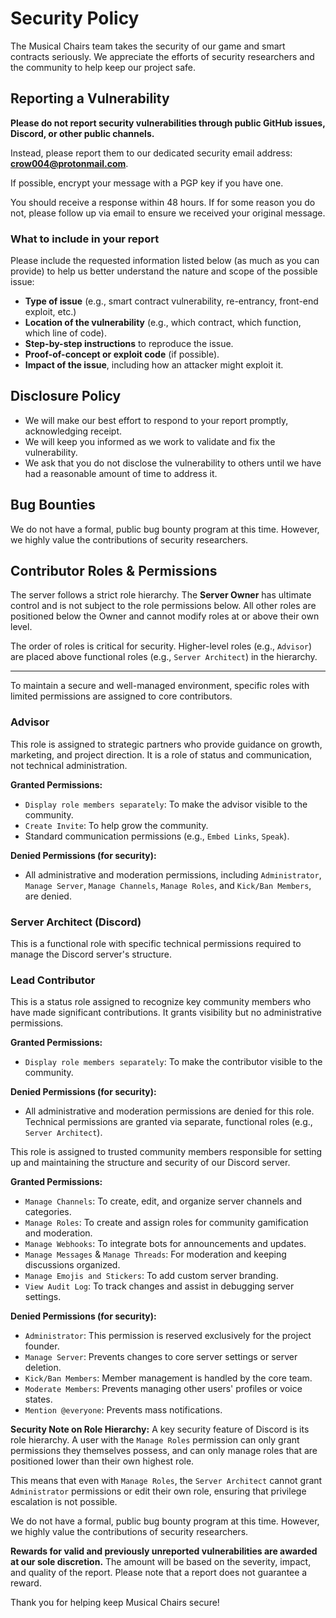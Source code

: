 <!-- BEGIN SECURITY.MD TEMPLATE -->

# Security Policy

The Musical Chairs team takes the security of our game and smart contracts seriously. We appreciate the efforts of security researchers and the community to help keep our project safe.

## Reporting a Vulnerability

**Please do not report security vulnerabilities through public GitHub issues, Discord, or other public channels.**

Instead, please report them to our dedicated security email address: **crow004@protonmail.com**.

If possible, encrypt your message with a PGP key if you have one.

You should receive a response within 48 hours. If for some reason you do not, please follow up via email to ensure we received your original message.

### What to include in your report

Please include the requested information listed below (as much as you can provide) to help us better understand the nature and scope of the possible issue:

*   **Type of issue** (e.g., smart contract vulnerability, re-entrancy, front-end exploit, etc.)
*   **Location of the vulnerability** (e.g., which contract, which function, which line of code).
*   **Step-by-step instructions** to reproduce the issue.
*   **Proof-of-concept or exploit code** (if possible).
*   **Impact of the issue**, including how an attacker might exploit it.

## Disclosure Policy

*   We will make our best effort to respond to your report promptly, acknowledging receipt.
*   We will keep you informed as we work to validate and fix the vulnerability.
*   We ask that you do not disclose the vulnerability to others until we have had a reasonable amount of time to address it.

## Bug Bounties

We do not have a formal, public bug bounty program at this time. However, we highly value the contributions of security researchers.

## Contributor Roles & Permissions

The server follows a strict role hierarchy. The **Server Owner** has ultimate control and is not subject to the role permissions below. All other roles are positioned below the Owner and cannot modify roles at or above their own level.

The order of roles is critical for security. Higher-level roles (e.g., `Advisor`) are placed above functional roles (e.g., `Server Architect`) in the hierarchy.

---

To maintain a secure and well-managed environment, specific roles with limited permissions are assigned to core contributors.

### Advisor

This role is assigned to strategic partners who provide guidance on growth, marketing, and project direction. It is a role of status and communication, not technical administration.

**Granted Permissions:**
- `Display role members separately`: To make the advisor visible to the community.
- `Create Invite`: To help grow the community.
- Standard communication permissions (e.g., `Embed Links`, `Speak`).

**Denied Permissions (for security):**
- All administrative and moderation permissions, including `Administrator`, `Manage Server`, `Manage Channels`, `Manage Roles`, and `Kick/Ban Members`, are denied.

### Server Architect (Discord)

This is a functional role with specific technical permissions required to manage the Discord server's structure.

### Lead Contributor

This is a status role assigned to recognize key community members who have made significant contributions. It grants visibility but no administrative permissions.

**Granted Permissions:**
- `Display role members separately`: To make the contributor visible to the community.

**Denied Permissions (for security):**
- All administrative and moderation permissions are denied for this role. Technical permissions are granted via separate, functional roles (e.g., `Server Architect`).

This role is assigned to trusted community members responsible for setting up and maintaining the structure and security of our Discord server.

**Granted Permissions:**
- `Manage Channels`: To create, edit, and organize server channels and categories.
- `Manage Roles`: To create and assign roles for community gamification and moderation.
- `Manage Webhooks`: To integrate bots for announcements and updates.
- `Manage Messages` & `Manage Threads`: For moderation and keeping discussions organized.
- `Manage Emojis and Stickers`: To add custom server branding.
- `View Audit Log`: To track changes and assist in debugging server settings.

**Denied Permissions (for security):**
- `Administrator`: This permission is reserved exclusively for the project founder.
- `Manage Server`: Prevents changes to core server settings or server deletion.
- `Kick/Ban Members`: Member management is handled by the core team.
- `Moderate Members`: Prevents managing other users' profiles or voice states.
- `Mention @everyone`: Prevents mass notifications.

**Security Note on Role Hierarchy:**
A key security feature of Discord is its role hierarchy. A user with the `Manage Roles` permission can only grant permissions they themselves possess, and can only manage roles that are positioned lower than their own highest role.

This means that even with `Manage Roles`, the `Server Architect` cannot grant `Administrator` permissions or edit their own role, ensuring that privilege escalation is not possible.

We do not have a formal, public bug bounty program at this time. However, we highly value the contributions of security researchers.

**Rewards for valid and previously unreported vulnerabilities are awarded at our sole discretion.** The amount will be based on the severity, impact, and quality of the report. Please note that a report does not guarantee a reward.

Thank you for helping keep Musical Chairs secure!

<!-- END SECURITY.MD TEMPLATE -->
